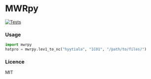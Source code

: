 # MWRpy

[![Tests](https://github.com/actris-cloudnet/mwrpy/actions/workflows/test.yml/badge.svg)](https://github.com/actris-cloudnet/mwrpy/actions/workflows/test.yml)

### Usage

```python
import mwrpy
hatpro = mwrpy.lev1_to_nc("hyytiala", "1C01", "/path/to/files/")
```


### Licence

MIT


[//]: # (MWRpy is a Python based software to process RPG Microwave Radiometer data and is developed at the University of Cologne, Germany as part of the [Aerosol, Clouds and Trace Gases Research Infrastructure &#40;ACTRIS&#41;]&#40;https://actris.eu/&#41;.)

[//]: # (The software features reading raw data, Level 1 quality control, generation of Level 2 data products and visualization.)

[//]: # ()
[//]: # (The data format including metadata information, variable names and file naming is designed to be compliant with the data structure and naming convention developed in the [EUMETNET Profiling Programme E-PROFILE]&#40;https://www.eumetnet.eu/&#41;.)

[//]: # ()
[//]: # (![MWRpy example output]&#40;https://atmos.meteo.uni-koeln.de/~hatpro/quicklooks/obs/site/jue/tophat/actris/level2/2022/10/29/20221029_juelich_temperature.png&#41;)

[//]: # ()
[//]: # (## MWRpy Structure)

[//]: # ()
[//]: # (`mwrpy/rpg_mwr.py` contains the base class <b>RpgArray</b> for storing variables as netCDF4.)

[//]: # ()
[//]: # (### `mwrpy/site_config/`)

[//]: # ()
[//]: # (This folder contains configuration files for each instrument type in `instrument.yaml` and subfolders for each site, where retrieval coeffiecients are stored in `coefficients/` and `config.yaml` defines site specific information &#40;including input and output data paths&#41;, which needs to be modified and is used for processing purposes and metadata generation.)

[//]: # ()
[//]: # (### `mwrpy/level1/`)

[//]: # ()
[//]: # (<b>*lev1_to_nc*</b> in `write_lev1.py` reads the raw binary files &#40;.BRT, .BLB/.BLS, .IRT, .MET, .HKD&#41; stored in the same folder containing data of one day, applies quality control &#40;`quality_control.py`&#41; and writes it into a netCDF4 file using metadata defined in `lev1_meta_nc.py`.)

[//]: # ()
[//]: # (#### Quality flags &#40;bit variable&#41;)

[//]: # (    # Bit 1: missing_tb)

[//]: # (    # Bit 2: tb_below_threshold)

[//]: # (    # Bit 3: tb_above_threshold)

[//]: # (    # Bit 4: spectral_consistency_above_threshold)

[//]: # (    # Bit 5: receiver_sanity_failed)

[//]: # (    # Bit 6: rain_detected)

[//]: # (    # Bit 7: sun_in_beam)

[//]: # (    # Bit 8: tb_offset_above_threshold)

[//]: # ()
[//]: # (#### Level 1 Data Types)

[//]: # (* 1B01: MWR brightnesss temperatures from .BRT and .BLB/.BLS files)

[//]: # (* 1B11: IR brightnesss temperatures from .IRT files)

[//]: # (* 1B21: Weather station data from .MET files)

[//]: # (* 1C01: Combined data type with time corresponding to 1B01)

[//]: # ()
[//]: # (### `mwrpy/level2/`)

[//]: # ()
[//]: # (<b>*lev2_to_nc*</b> in `write_lev2.py` reads Level 1 files, applies retrieval coefficients read in by `get_ret_coeff.py` for Level 2 products and writes it into a netCDF4 file using metadata defined in `lev2_meta_nc.py`. For the LWP product an offset correction is applied &#40;`lwp_offset.py`&#41;.)

[//]: # ()
[//]: # (#### Level 2 Data Types)

[//]: # (* 2I01: Liquid water path &#40;LWP&#41;)

[//]: # (* 2I02: Integrated water vapor &#40;IWV&#41;)

[//]: # (* 2P01: Temperature profiles from single-pointing observations)

[//]: # (* 2P02: Temperature profiles from multiple-pointing observations)

[//]: # (* 2P03: Absolute humidity profiles)

[//]: # (* 2P04: Relative humidity profiles &#40;derived from 2P01/2P02 + 2P03&#41;)

[//]: # (* 2P07: Potential temperature &#40;derived from 2P01/2P02 + 2P03&#41;)

[//]: # (* 2P08: Equivalent potential temperature &#40;derived from 2P01/2P02 + 2P03&#41;)

[//]: # (* 2S02: Brightness temperature spectrum)

[//]: # ()
[//]: # (### `mwrpy/plots/`)

[//]: # ()
[//]: # (<b>*generate_figure*</b> in `generate_plots.py` creates .png figures using plot specific metadata defined in `plot_meta.py`.)

[//]: # ()
[//]: # (<b>*generate_stat*</b> in `stat_plot.py` creates statistic plots &#40;called by `stats` as product, see below&#41; as .png figures using plot specific metadata defined in `stat_meta.py`.)

[//]: # ()
[//]: # (## How to run the software)

[//]: # ()
[//]: # (Running the software is based on a wrapper script `mwrpy/mwrpy.py`:)

[//]: # ()
[//]: # (    usage: mwrpy.py [-h] -s SITE [-d YYYY-MM-DD] [--start YYYY-MM-DD])

[//]: # (                           [--stop YYYY-MM-DD] [-p ...] COMMAND ...)

[//]: # ()
[//]: # ()
[//]: # (The following general arguments can be used and must be issued before the command argument:)

[//]: # ()
[//]: # ()
[//]: # (| Short | Long         | Default           | Description                                                                        |)

[//]: # (|:------|:-------------|:------------------|:-----------------------------------------------------------------------------------|)

[//]: # (| `-h`  | `--help`     |                   | Show help and exit.                                                                |)

[//]: # (| `-s`  | `--site`     |                   | Site to process data from, e.g, `hyytiala`. Required.                              |)

[//]: # (| `-d`  | `--date`     |                   | Single date to be processed. Alternatively, `--start` and `--stop` can be defined. |)

[//]: # (|       | `--start`    | `current day - 1` | Starting date.                                                                     |)

[//]: # (|       | `--stop`     | `current day `    | Stopping date.                                                                     |)

[//]: # (| `-p`  | `--products` | all               | Processed products, e.g, `1C01, 2I02, 2P03, stats`.                                |)

[//]: # ()
[//]: # ()
[//]: # (### Commands)

[//]: # ()
[//]: # (### `process`)

[//]: # ()
[//]: # (The `process` command processes standard MWR products using the script `mwrpy/process_mwrpy.py`, where functions for generating and visualizing Level 1 and Level 2 products are called &#40;<b>*lev1_to_nc*, *lev2_to_nc*, *generate_figure*</b>&#41;.)

[//]: # ()
[//]: # (In addition to the general arguments, it accepts the following special arguments.)

[//]: # ()
[//]: # (| Short | Long                   | Default | Description                                                                        |)

[//]: # (|:------|:-----------------------|:--------|:-----------------------------------------------------------------------------------|)

[//]: # (| `-f`  | `--figure`             | `False` | Produce figures only; no processing.)
